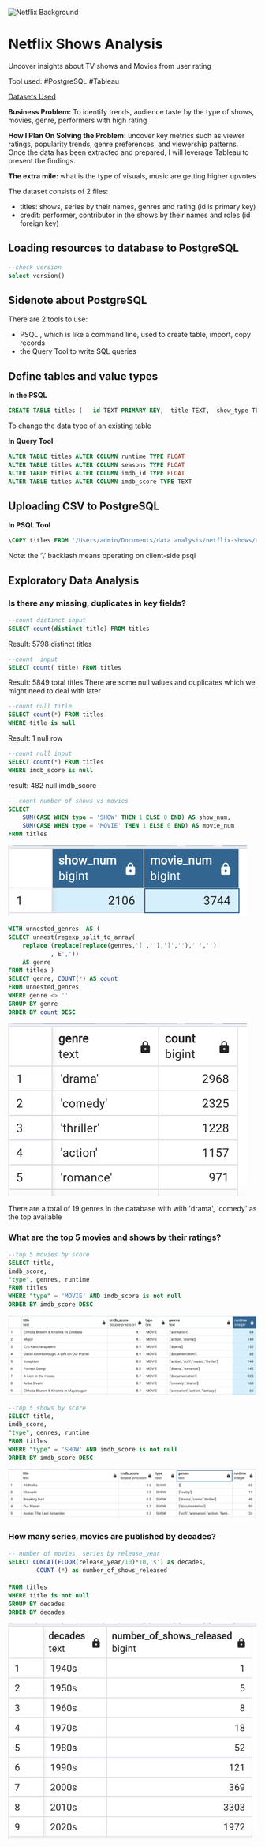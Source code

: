 ![Netflix Background](./photo-1574375927938-d5a98e8ffe85.avif)
# Netflix Shows Analysis

Uncover insights about TV shows and Movies from user rating

Tool used: #PostgreSQL #Tableau

[Datasets Used](https://www.kaggle.com/datasets/victorsoeiro/netflix-tv-shows-and-movies?select=titles.csv)

**Business Problem:** To identify trends, audience taste by the type of shows, movies, genre, performers with high rating

**How I Plan On Solving the Problem:** uncover key metrics such as viewer ratings, popularity trends, genre preferences, and viewership patterns. Once the data has been extracted and prepared, I will leverage Tableau to present the findings. 

**The extra mile:** what is the type of visuals, music are getting higher upvotes

The dataset consists of 2 files:
- titles: shows, series by their names, genres and rating (id is primary key)
- credit: performer, contributor in the shows by their names and roles (id foreign key) 

## Loading resources to database to PostgreSQL

```sql
--check version
select version()
```
## Sidenote about PostgreSQL
There are 2 tools to use: 
- PSQL , which is like a command line, used to create table, import, copy records
- the Query Tool to write SQL queries

## Define tables and value types

**In the PSQL**

```sql
CREATE TABLE titles (   id TEXT PRIMARY KEY,  title TEXT,  show_type TEXT,  description TEXT,  release_year INT,  age_certification TEXT,  runtime FLOAT,  genres TEXT,  production_countries TEXT,  seasons FLOAT,  imdb_id FLOAT,  imdb_score FLOAT,  imdb_votes FLOAT,  tmdb_popularity FLOAT,  tmdb_score FLOAT);
```

To change the data type of an existing table

**In Query Tool**

```sql
ALTER TABLE titles ALTER COLUMN runtime TYPE FLOAT
ALTER TABLE titles ALTER COLUMN seasons TYPE FLOAT
ALTER TABLE titles ALTER COLUMN imdb_id TYPE FLOAT
ALTER TABLE titles ALTER COLUMN imdb_score TYPE TEXT
```

## Uploading CSV to PostgreSQL

**In PSQL Tool**

```sql
\COPY titles FROM '/Users/admin/Documents/data analysis/netflix-shows/data/titles.csv' WITH ( FORMAT CSV, HEADER true, DELIMITER ',');

```

Note: the ‘\’ backlash means operating on client-side psql

## Exploratory Data Analysis

### Is there any missing, duplicates in key fields?
```sql
--count distinct input
SELECT count(distinct title) FROM titles
```
Result: 5798 distinct titles

```sql
--count  input
SELECT count( title) FROM titles
```
Result: 5849 total titles
There are some null values and duplicates which we might need to deal with later

```sql
--count null title
SELECT count(*) FROM titles
WHERE title is null
```
Result: 1 null row
```sql
--count null input
SELECT count(*) FROM titles
WHERE imdb_score is null 
```
result: 482 null imdb_score

```sql
-- count number of shows vs movies
SELECT 
	SUM(CASE WHEN type = 'SHOW' THEN 1 ELSE 0 END) AS show_num,
	SUM(CASE WHEN type = 'MOVIE' THEN 1 ELSE 0 END) AS movie_num
FROM titles
```
![Screen Shot 2024-01-04 at 11.18.03 AM.png](./Screen%20Shot%202024-01-04%20at%2011.43.20%20AM.png)

```sql
WITH unnested_genres  AS (
SELECT unnest(regexp_split_to_array(
	replace (replace(replace(genres,'[',''),']',''),' ','')
			, E',')) 
	AS genre
FROM titles )
SELECT genre, COUNT(*) AS count
FROM unnested_genres
WHERE genre <> ''
GROUP BY genre
ORDER BY count DESC
```
![Screen Shot 2024-01-04 at 11.46.03 AM.png](./Screen%20Shot%202024-01-04%20at%2011.46.46%20AM.png)

There are a total of 19 genres in the database with with 'drama', 'comedy' as the top available

### What are the top 5 movies and shows by their ratings?
```sql
--top 5 movies by score
SELECT title, 
imdb_score,
"type", genres, runtime
FROM titles
WHERE "type" = 'MOVIE' AND imdb_score is not null
ORDER BY imdb_score DESC
```

![Screen Shot 2024-01-04 at 12.28.03 AM.png](./Screen%20Shot%202024-01-04%20at%2012.28.56%20PM.png)

```sql
--top 5 shows by score
SELECT title, 
imdb_score,
"type", genres, runtime
FROM titles
WHERE "type" = 'SHOW' AND imdb_score is not null
ORDER BY imdb_score DESC
```
![Screen Shot 2024-01-04 at 12.28.56 PM.png](./Screen%20Shot%202024-01-04%20at%208.42.42%20PM.png)



### How many series, movies are published by decades?
```sql
-- number of movies, series by release_year
SELECT CONCAT(FLOOR(release_year/10)*10,'s') as decades, 
        COUNT (*) as number_of_shows_released

FROM titles
WHERE title is not null
GROUP BY decades
ORDER BY decades
```
![Screen Shot 2024-01-04 at 9.34.56 PM.png](./Screen%20Shot%202024-01-04%20at%209.34.53%20PM.png)

